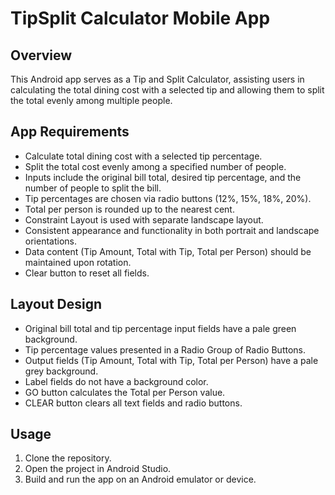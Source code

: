 # TipSplit Calculator Mobile App

## Overview

This Android app serves as a Tip and Split Calculator, assisting users in calculating the total dining cost with a selected tip and allowing them to split the total evenly among multiple people.

## App Requirements

- Calculate total dining cost with a selected tip percentage.
- Split the total cost evenly among a specified number of people.
- Inputs include the original bill total, desired tip percentage, and the number of people to split the bill.
- Tip percentages are chosen via radio buttons (12%, 15%, 18%, 20%).
- Total per person is rounded up to the nearest cent.
- Constraint Layout is used with separate landscape layout.
- Consistent appearance and functionality in both portrait and landscape orientations.
- Data content (Tip Amount, Total with Tip, Total per Person) should be maintained upon rotation.
- Clear button to reset all fields.

## Layout Design

- Original bill total and tip percentage input fields have a pale green background.
- Tip percentage values presented in a Radio Group of Radio Buttons.
- Output fields (Tip Amount, Total with Tip, Total per Person) have a pale grey background.
- Label fields do not have a background color.
- GO button calculates the Total per Person value.
- CLEAR button clears all text fields and radio buttons.

## Usage

1. Clone the repository.
2. Open the project in Android Studio.
3. Build and run the app on an Android emulator or device.
